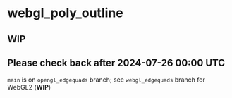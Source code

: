 # webgl_poly_outline

## WIP 
## Please check back after 2024-07-26 00:00 UTC 

`main` is on `opengl_edgequads` branch; see `webgl_edgequads` branch for WebGL2 (**WIP**)